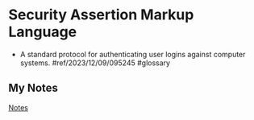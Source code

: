 # Security Assertion Markup Language
- A standard protocol for authenticating user logins against computer systems. #ref/2023/12/09/095245 #glossary 
## My Notes
[Notes](mynotes/security-assertion-markup-language-notes.md)
